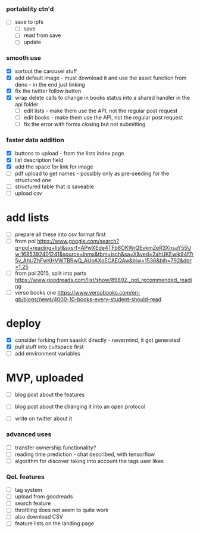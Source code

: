 ### portability ctn'd

- [ ] save to ipfs
  - [ ] save
  - [ ] read from save
  - [ ] update

### smooth use

- [x] sortout the carousel stuff
- [x] add default image - must download it and use the asset function from
      deno - in the end just linking
- [x] fix the twitter follow button
- [x] wrap delete calls to change in books status into a shared handler in the
      api folder
  - [ ] edit lists - make them use the API, not the regular post request
  - [ ] edit books - make them use the API, not the regular post request
  - [ ] fix the error with forms closing but not submitting

### faster data addition

- [x] buttons to upload - from the lists index page
- [x] list description field
- [x] add the space for link for image
- [ ] pdf upload to get names - possibly only as pre-seeding for the structured
      one
- [ ] structured table that is saveable
- [ ] upload csv

# add lists

- [ ] prepare all these into csv format first
- [ ] from pol
      https://www.google.com/search?q=pol+reading+list&sxsrf=APwXEde4TFb8OKWrQEvkmZeR3XnsaY55Uw:1685392401241&source=lnms&tbm=isch&sa=X&ved=2ahUKEwik94f7r5v_AhUZhFwKHVWTBRwQ_AUoAXoECAEQAw&biw=1536&bih=792&dpr=1.25
- [ ] from pol 2015, split into parts
      https://www.goodreads.com/list/show/89892._pol_recommended_reading
- [ ] verso books one
      https://www.versobooks.com/en-gb/blogs/news/4000-10-books-every-student-should-read

# deploy

- [x] consider forking from saaskit directly - nevermind, it got generated
- [x] pull stuff into cultspace first
- [ ] add environment variables

# MVP, uploaded

- [ ] blog post about the features
- [ ] blog post about the changing it into an open protocol

- [ ] write on twitter about it

### advanced uses

- [ ] transfer ownership functionality?
- [ ] reading time prediction - chat described, with tensorflow
- [ ] algorithm for discover taking into account the tags user likes

### QoL features

- [ ] tag system
- [ ] upload from goodreads
- [ ] search feature
- [ ] throttling does not seem to quite work
- [ ] also download CSV
- [ ] feature lists on the landing page
